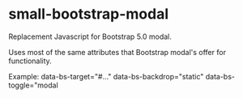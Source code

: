 # small-bootstrap-modal

Replacement Javascript for Bootstrap 5.0 modal.

Uses most of the same attributes that Bootstrap modal's offer for functionality.  

Example:
data-bs-target="#..."
data-bs-backdrop="static"
data-bs-toggle="modal
